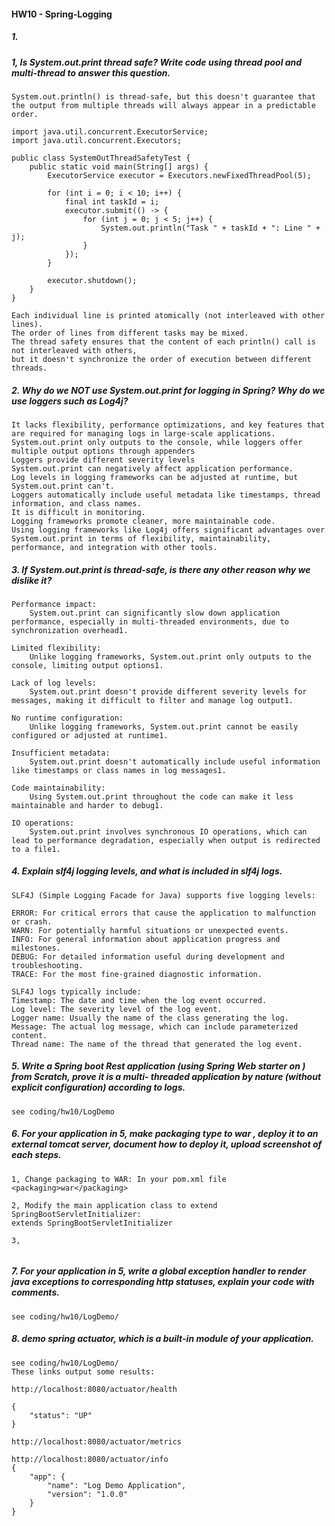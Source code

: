 #### HW10 - Spring-Logging

##### 1. 

##### 1, Is System.out.print  thread safe? Write code using thread pool and multi-thread to answer this question.

```
System.out.println() is thread-safe, but this doesn't guarantee that the output from multiple threads will always appear in a predictable order.

import java.util.concurrent.ExecutorService;
import java.util.concurrent.Executors;

public class SystemOutThreadSafetyTest {
    public static void main(String[] args) {
        ExecutorService executor = Executors.newFixedThreadPool(5);
        
        for (int i = 0; i < 10; i++) {
            final int taskId = i;
            executor.submit(() -> {
                for (int j = 0; j < 5; j++) {
                    System.out.println("Task " + taskId + ": Line " + j);
                }
            });
        }
        
        executor.shutdown();
    }
}

Each individual line is printed atomically (not interleaved with other lines).
The order of lines from different tasks may be mixed.
The thread safety ensures that the content of each println() call is not interleaved with others, 
but it doesn't synchronize the order of execution between different threads.
```

##### 2. Why do we NOT use System.out.print  for logging in Spring? Why do we use loggers such as Log4j?

```
It lacks flexibility, performance optimizations, and key features that are required for managing logs in large-scale applications. 
System.out.print only outputs to the console, while loggers offer multiple output options through appenders
Loggers provide different severity levels
System.out.print can negatively affect application performance.
Log levels in logging frameworks can be adjusted at runtime, but System.out.print can't.
Loggers automatically include useful metadata like timestamps, thread information, and class names.
It is difficult in monitoring.
Logging frameworks promote cleaner, more maintainable code.
Using logging frameworks like Log4j offers significant advantages over System.out.print in terms of flexibility, maintainability, performance, and integration with other tools. 
```

##### 3. If System.out.print  is thread-safe, is there any other reason why we dislike it?

```
Performance impact: 
	System.out.print can significantly slow down application performance, especially in multi-threaded environments, due to synchronization overhead1.
	
Limited flexibility: 
	Unlike logging frameworks, System.out.print only outputs to the console, limiting output options1.
	
Lack of log levels: 
	System.out.print doesn't provide different severity levels for messages, making it difficult to filter and manage log output1.
	
No runtime configuration: 
	Unlike logging frameworks, System.out.print cannot be easily configured or adjusted at runtime1.
	
Insufficient metadata: 
	System.out.print doesn't automatically include useful information like timestamps or class names in log messages1.
	
Code maintainability: 
	Using System.out.print throughout the code can make it less maintainable and harder to debug1.
	
IO operations: 
	System.out.print involves synchronous IO operations, which can lead to performance degradation, especially when output is redirected to a file1.
```

##### 4. Explain slf4j logging levels, and what is included in slf4j logs.

```
SLF4J (Simple Logging Facade for Java) supports five logging levels:

ERROR: For critical errors that cause the application to malfunction or crash.
WARN: For potentially harmful situations or unexpected events.
INFO: For general information about application progress and milestones.
DEBUG: For detailed information useful during development and troubleshooting.
TRACE: For the most fine-grained diagnostic information.
```

```
SLF4J logs typically include:
Timestamp: The date and time when the log event occurred.
Log level: The severity level of the log event.
Logger name: Usually the name of the class generating the log.
Message: The actual log message, which can include parameterized content.
Thread name: The name of the thread that generated the log event.
```

##### 5. Write a Spring boot Rest application (using Spring Web starter on ) from Scratch, prove it is a multi- threaded application by nature (without explicit configuration) according to logs.

```
see coding/hw10/LogDemo
```

##### 6. For your application in 5, make packaging type to war , deploy it to an external  tomcat server, document how to deploy it, upload screenshot of each steps.

```
1, Change packaging to WAR: In your pom.xml file
<packaging>war</packaging>

2, Modify the main application class to extend SpringBootServletInitializer:
extends SpringBootServletInitializer

3, 


```

##### 7. For your application in 5, write a global exception handler to render java exceptions to corresponding http statuses, explain your code with comments.

```
see coding/hw10/LogDemo/
```

#####  8. demo spring actuator, which is a built-in module of your application.

```
see coding/hw10/LogDemo/
These links output some results:
```

```
http://localhost:8080/actuator/health

{
    "status": "UP"
}	

http://localhost:8080/actuator/metrics

http://localhost:8080/actuator/info
{
    "app": {
        "name": "Log Demo Application",
        "version": "1.0.0"
    }
}
```